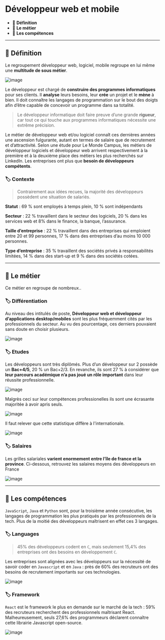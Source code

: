 # Développeur web et mobile

*  🔖 **Définition**
*  🔖 **Le métier**
*  🔖 **Les compétences**

___

## 📑 Définition

Le regroupement développeur web, logiciel, mobile regroupe en lui même une **multitude de sous métier**.

![image](https://raw.githubusercontent.com/seeren-training/Metiers-Informatique/master/wiki/resources/developpeur.jpg)

Le développeur est chargé de **construire des programmes informatiques** pour ses clients. Il **analyse** leurs besoins, leur **crée** un projet et le **mène** à bien. Il doit connaître les langages de programmation sur le bout des doigts afin d’être capable de concevoir un programme dans sa totalité.

> Le développeur informatique doit faire preuve d’une grande **rigueur**, car tout ce qui touche aux programmes informatiques nécessite une extrême précision.

Le métier de développeur web et/ou logiciel connaît ces dernières années une ascension fulgurante, autant en termes de salaire que de recrutement et d’attractivité. Selon une étude pour Le Monde Campus, les métiers de développeur logiciels et développeur web arrivent respectivement à la première et à la deuxième place des métiers les plus recherchés sur LinkedIn. Les entreprises ont plus que **besoin de développeurs compétents**. 

### 🏷️ **Contexte**

> Contrairement aux idées recues, la majorité des développeurs possèdent une situation de salariés.

**Statut** : 69 % sont employés à temps plein, 10 % sont indépendants

**Secteur** : 22 % travaillent dans le secteur des logiciels, 20 % dans les services web et 8% dans le finance, la banque, l’assurance.

**Taille d’entreprise** : 22 % travaillent dans des entreprises qui emploient entre 20 et 99 personnes, 17 % dans des entreprises d’au moins 10 000 personnes.

**Type d’entreprise** : 35 % travaillent des sociétés privés à responsabilités limitées, 14 % dans des start-up et 9 % dans des sociétés cotées.

___

## 📑 Le métier

Ce métier en regroupe de nombreux..

### 🏷️ **Différentiation**

Au niveau des intitulés de poste, **Développeur web et développeur d’applications desktop/mobiles** sont les plus fréquemment cités par les professionnels du secteur. Au vu des pourcentage, ces derniers pouvaient sans doute en choisir plusieurs.

![image](https://raw.githubusercontent.com/seeren-training/Metiers-Informatique/master/wiki/resources/developpeur-intitule-poste.jpg)

### 🏷️ **Etudes**

Les développeurs sont très diplômés. Plus d’un développeur sur 2 possède un **Bac+4/5**, 20 % un Bac+2/3. En revanche, ils sont 27 % à considérer que **leur parcours académique n’a pas joué un rôle important** dans leur réussite professionnelle.

![image](https://raw.githubusercontent.com/seeren-training/Metiers-Informatique/master/wiki/resources/etudes-developpeurs.jpg)

Malgrès ceci sur leur compétences professionelles ils sont une écrasante majoritée à avoir apris seuls.

![image](https://raw.githubusercontent.com/seeren-training/Metiers-Informatique/master/wiki/resources/autodidacte-developpeurs.jpg)

Il faut relever que cette statistique diffère à l'internationale.

![image](https://raw.githubusercontent.com/seeren-training/Metiers-Informatique/master/wiki/resources/autodidacte.png)

### 🏷️ **Salaires**

Les grilles salariales **varient enormement entre l'île de france et la province**. Ci-dessous, retrouvez les salaires moyens des développeurs en France

![image](https://raw.githubusercontent.com/seeren-training/Metiers-Informatique/master/wiki/resources/salaire-developpeurs-france-2017.jpg)

___

## 📑 Les compétences

`JavaScript`, `Java` et `Python` sont, pour la troisième année consécutive, les langages de programmation les plus pratiqués par les professionnels de la tech. Plus de la moitié des développeurs maîtrisent en effet ces 3 langages.

### 🏷️ **Languages**

> 45% des développeurs codent en `C`, mais seulement 15,4% des entreprises ont des besoins en développement `C`. 

Les entreprises sont alignées avec les développeurs sur la nécessité de savoir coder en `Javascript` et en `Java` : près de 60% des recruteurs ont des besoins de recrutement importants sur ces technologies. 

![image](https://raw.githubusercontent.com/seeren-training/Metiers-Informatique/master/wiki/resources/devstack.png)

### 🏷️ **Framework**

`React` est le framework le plus en demande sur le marché de la tech : 59% des recruteurs recherchent des professionnels maîtrisant React. Malheureusement, seuls 27,6% des programmeurs déclarent connaître cette librairie Javascript open-source. 

![image](https://raw.githubusercontent.com/seeren-training/Metiers-Informatique/master/wiki/resources/devframeworks.png)